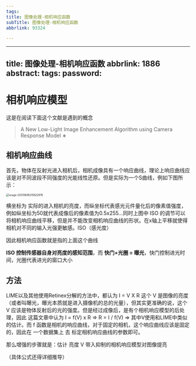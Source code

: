 ```yaml
---
tags:
title: 图像处理-相机响应函数
subTitle: 图像处理-相机响应函数
abbrlink: 93324

---
```

---
title: 图像处理-相机响应函数
abbrlink: 1886
abstract:
tags:
password:
---


<!--more-->

# 相机响应模型

这是在阅读下面这个文献是遇到的概念 

>  A New Low-Light Image Enhancement Algorithm using Camera Response Model ∗

## 相机响应曲线

首先，物体在反射光进入相机后，相机成像具有一个响应曲线，理论上响应曲线应该是对不同波段不同强度的光能线性还原。但是实际为一个S曲线，例如下图所示：

<img src="https://cdn.jsdelivr.net/gh/changruowang/cloudimg/img/20210606215823.png" alt="image-20210606215822976" style="zoom:50%;" />

横坐标为 实际的进入相机的亮度，而纵坐标代表感光元件量化后的像素值强度，例如纵坐标为50就代表成像后的像素值为0.5x255…同时上图中 ISO 的调节可以将相机响应曲线平移，但是并不能改变相机响应曲线的形状。在x轴上平移就使得相机对不同的输入光强更敏感。ISO（感光度）

因此相机响应函数就是指的上面这个曲线

**ISO 控制传感器自身对亮度的感知范围**，而 **快门+光圈 = 曝光**，快门控制进光时间，光圈代表进光的窗口大小

## 方法

LIME以及其他使用Retinex分解的方法中，都认为 I = V X R  这个 V 是图像的亮度（或者叫曝光，曝光本质就是进入摄像机的总的光量），但其实更准确的说，这个 V 应该是物体反射后的光的强度。但是经过成像后，是有个相机响应模型的后处理，因此 这篇文章中认为  I = f(V) x R  =>  R = I / f(V)  => 其中V使用和LIME中类似的估计。而 f 函数是相机的响应曲线，对于固定的相机，这个响应曲线应该是固定的，因此在 一个数据集上  去 标定相机响应曲线的参数即可。

那么增强的步骤就是：估计 亮度 V  带入抑制的相机响应模型对图像提亮

（具体公式还得详细推导）
